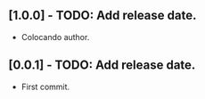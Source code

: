 ## [1.0.0] - TODO: Add release date.

* Colocando author.

## [0.0.1] - TODO: Add release date.

* First commit.
